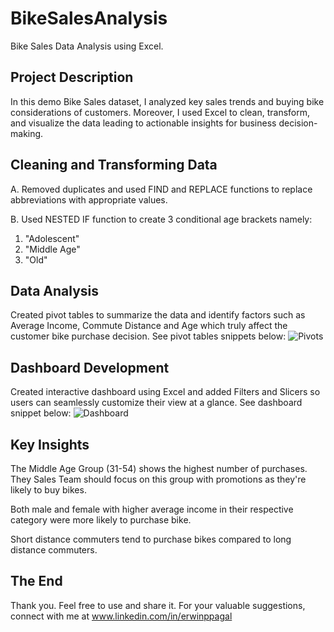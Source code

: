 # BikeSalesAnalysis
Bike Sales Data Analysis using Excel.

Project Description
---------------------------------
In this demo Bike Sales dataset, I analyzed key sales trends and buying bike considerations of customers. Moreover, I used Excel to clean, transform, and visualize the data leading to actionable insights for business decision-making.

Cleaning and Transforming Data
--------------------
A. Removed duplicates and used FIND and REPLACE functions to replace abbreviations with appropriate values.

B. Used NESTED IF function to create 3 conditional age brackets namely:
1. "Adolescent" 
2. "Middle Age"
3. "Old"


Data Analysis
--------------------

Created pivot tables to summarize the data and identify factors such as Average Income, Commute Distance and Age which truly affect the customer bike purchase decision. See pivot tables snippets below:
![Pivots](https://github.com/user-attachments/assets/3b630c1b-0eed-435b-97fa-3ca688e82c13)

Dashboard Development
--------------------

Created interactive dashboard using Excel and added Filters and Slicers so users can seamlessly customize their view at a glance. See dashboard snippet below:
![Dashboard](https://github.com/user-attachments/assets/602d5884-9e02-4dbb-af63-e229cf5cad50)

Key Insights
--------------------

The Middle Age Group (31-54) shows the highest number of purchases. They Sales Team should focus on this group with promotions as they're likely to buy bikes.

Both male and female with higher average income in their respective category were more likely to purchase bike.

Short distance commuters tend to purchase bikes compared to long distance commuters.

The End
--------------------

Thank you. Feel free to use and share it. For your valuable suggestions, connect with me at www.linkedin.com/in/erwinppagal


